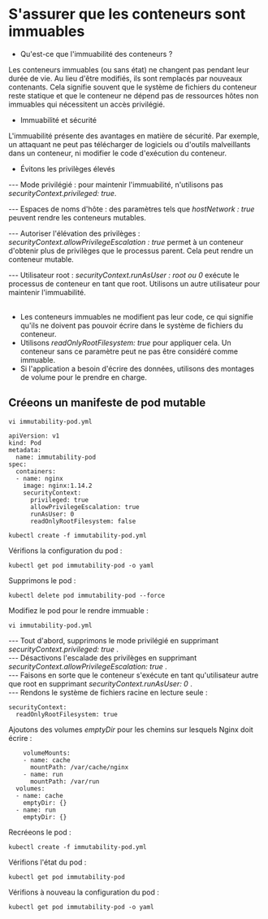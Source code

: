 # S'assurer que les conteneurs sont immuables
- Qu'est-ce que l'immuabilité des conteneurs ?

Les conteneurs immuables (ou sans état) ne changent pas pendant leur durée de vie. Au lieu d'être modifiés, ils sont remplacés par
nouveaux contenants. Cela signifie souvent que le système de fichiers du conteneur reste statique et que le conteneur ne dépend pas de ressources hôtes non immuables qui nécessitent un accès privilégié.
<br>
- Immuabilité et sécurité

L'immuabilité présente des avantages en matière de sécurité. Par exemple, un attaquant ne peut pas télécharger de logiciels ou d'outils malveillants dans un conteneur, ni modifier le code d'exécution du conteneur.
<br>
- Évitons les privilèges élevés

--- Mode privilégié : pour maintenir l'immuabilité, n'utilisons pas *securityContext.privileged: true*. <br>

--- Espaces de noms d'hôte : des paramètres tels que *hostNetwork : true* peuvent rendre les conteneurs mutables. <br>

--- Autoriser l'élévation des privilèges : *securityContext.allowPrivilegeEscalation : true* permet à un conteneur d'obtenir plus de privilèges que le processus parent. Cela peut rendre un conteneur mutable. <br>

--- Utilisateur root : *securityContext.runAsUser : root ou 0* exécute le processus de conteneur en tant que root. Utilisons un autre utilisateur pour maintenir l'immuabilité.<br><br>

- Les conteneurs immuables ne modifient pas leur code, ce qui signifie qu'ils ne doivent pas pouvoir écrire dans le système de fichiers du conteneur.
- Utilisons *readOnlyRootFilesystem: true* pour appliquer cela. Un conteneur sans ce paramètre peut ne pas être considéré comme immuable.
- Si l'application a besoin d'écrire des données, utilisons des montages de volume pour le prendre en charge.

## Créeons un manifeste de pod mutable
```
vi immutability-pod.yml
```

```
apiVersion: v1
kind: Pod
metadata:
  name: immutability-pod
spec:
  containers:
  - name: nginx
    image: nginx:1.14.2
    securityContext:
      privileged: true
      allowPrivilegeEscalation: true
      runAsUser: 0
      readOnlyRootFilesystem: false
```

```
kubectl create -f immutability-pod.yml
```

Vérifions la configuration du pod :
```
kubectl get pod immutability-pod -o yaml
```

Supprimons le pod :
```
kubectl delete pod immutability-pod --force
```

Modifiez le pod pour le rendre immuable :
```
vi immutability-pod.yml
```

--- Tout d'abord, supprimons le mode privilégié en supprimant *securityContext.privileged: true* .<br>
--- Désactivons l'escalade des privilèges en supprimant *securityContext.allowPrivilegeEscalation: true* . <br>
--- Faisons en sorte que le conteneur s'exécute en tant qu'utilisateur autre que root en supprimant *securityContext.runAsUser: 0* . <br>
--- Rendons le système de fichiers racine en lecture seule :
```
securityContext:
  readOnlyRootFilesystem: true
```

Ajoutons des volumes *emptyDir* pour les chemins sur lesquels Nginx doit écrire :
```
    volumeMounts:
    - name: cache
      mountPath: /var/cache/nginx
    - name: run
      mountPath: /var/run
  volumes:
  - name: cache
    emptyDir: {}
  - name: run
    emptyDir: {}
```

Recréeons le pod :
```
kubectl create -f immutability-pod.yml
```

Vérifions l'état du pod :
```
kubectl get pod immutability-pod
```

Vérifions à nouveau la configuration du pod :
```
kubectl get pod immutability-pod -o yaml
```